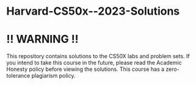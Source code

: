 # Harvard-CS50x--2023-Solutions
# ‼️ WARNING ‼️
This repository contains solutions to the CS50X labs and problem sets. If you intend to take this course in the future, please read the Academic Honesty policy before viewing the solutions. This course has a zero-tolerance plagiarism policy.
